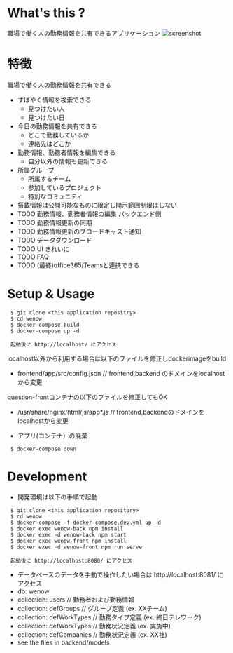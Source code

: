 # What's this ?

 職場で働く人の勤務情報を共有できるアプリケーション
 ![screenshot](https://user-images.githubusercontent.com/46841011/94360740-bf7e3a00-00ea-11eb-978a-7258d2c742e7.png)
# 特徴

 職場で働く人の勤務情報を共有できる

 - すばやく情報を検索できる 
   - 見つけたい人
   - 見つけたい日
 - 今日の勤務情報を共有できる
   - どこで勤務しているか
   - 連絡先はどこか
 - 勤務情報、勤務者情報を編集できる
   - 自分以外の情報も更新できる
 - 所属グループ
   - 所属するチーム
   - 参加しているプロジェクト
   - 特別なコミュニティ
 - 搭載情報は公開可能なものに限定し開示範囲制限はしない
 - TODO 勤務情報、勤務者情報の編集 バックエンド側
 - TODO 勤務情報更新の同期
 - TODO 勤務情報更新のブロードキャスト通知
 - TODO データダウンロード
 - TODO UI きれいに
 - TODO FAQ
 - TODO (最終)office365/Teamsと連携できる

# Setup & Usage

```
 $ git clone <this application repositry>
 $ cd wenow 
 $ docker-compose build 
 $ docker-compose up -d
 
 起動後に http://localhost/ にアクセス
```

localhost以外から利用する場合は以下のファイルを修正しdockerimageをbuild
- frontend/app/src/config.json // frontend,backend のドメインをlocalhostから変更

question-frontコンテナの以下のファイルを修正してもOK
- /usr/share/nginx/html/js/app*.js // frontend,backendのドメインをlocalhostから変更

- アプリ(コンテナ）の廃棄
```
 $ docker-compose down
```

# Development

- 開発環境は以下の手順で起動
```
 $ git clone <this application repository>
 $ cd wenow
 $ docker-compose -f docker-compose.dev.yml up -d
 $ docker exec wenow-back npm install
 $ docker exec -d wenow-back npm start
 $ docker exec wenow-front npm install
 $ docker exec -d wenow-front npm run serve

 起動後に http://localhost:8080/ にアクセス
```
 - データベースのデータを手動で操作したい場合は http://localhost:8081/ にアクセス
 - db: wenow  
 - collection: users // 勤務者および勤務情報
 - collection: defGroups // グループ定義 (ex. XXチーム)
 - collection: defWorkTypes // 勤務タイプ定義 (ex. 終日テレワーク)
 - collection: defWorkTypes // 勤務状況定義 (ex. 実施中)
 - collection: defCompanies // 勤務状況定義 (ex. XX社)
 - see the files in backend/models


